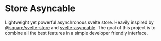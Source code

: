 # Store Asyncable
Lightweight yet powerful asynchronous svelte store. Heavily inspired by [@square/svelte-store](https://github.com/square/svelte-store) and [svelte-asyncable](https://github.com/sveltetools/svelte-asyncable). The goal of this project is to combine all the best features in a simple developer friendly interface.
